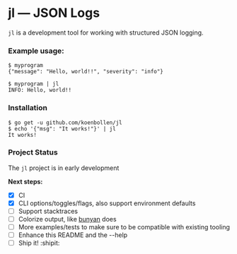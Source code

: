 # jl — JSON Logs

`jl` is a development tool for working with structured JSON logging.

### Example usage:

    $ myprogram
    {"message": "Hello, world!!", "severity": "info"}

    $ myprogram | jl
    INFO: Hello, world!!

### Installation

    $ go get -u github.com/koenbollen/jl
    $ echo '{"msg": "It works!"}' | jl
    It works!

### Project Status

The `jl` project is in early development

**Next steps:**

- [X] CI
- [X] CLI options/toggles/flags, also support environment defaults
- [ ] Support stacktraces
- [ ] Colorize output, like [bunyan](https://github.com/trentm/node-bunyan) does
- [ ] More examples/tests to make sure to be compatible with existing tooling
- [ ] Enhance this README and the --help
- [ ] Ship it! :shipit:
